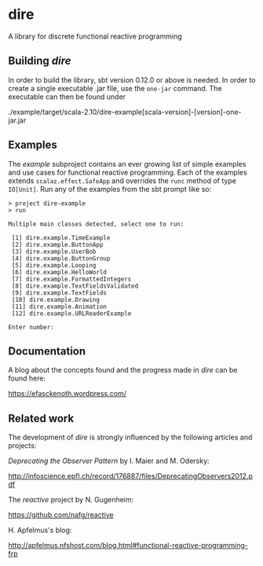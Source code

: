 # dire

A library for discrete functional reactive programming

## Building *dire*

In order to build the library, sbt version 0.12.0 or above is needed. In order
to create a single executable .jar file, use the `one-jar` command. The executable
can then be found under

./example/target/scala-2.10/dire-example[scala-version]-[version]-one-jar.jar

## Examples

The *example* subproject contains an ever growing list of simple examples and use
cases for functional reactive programming. Each of the examples extends
`scalaz.effect.SafeApp` and overrides the `runc` method of type `IO[Unit]`.
Run any of the examples from the sbt prompt like so:

```
> project dire-example
> run

Multiple main classes detected, select one to run:

 [1] dire.example.TimeExample
 [2] dire.example.ButtonApp
 [3] dire.example.UserBob
 [4] dire.example.ButtonGroup
 [5] dire.example.Looping
 [6] dire.example.HelloWorld
 [7] dire.example.FormattedIntegers
 [8] dire.example.TextFieldsValidated
 [9] dire.example.TextFields
 [10] dire.example.Drawing
 [11] dire.example.Animation
 [12] dire.example.URLReaderExample

Enter number:
```

## Documentation

A blog about the concepts found and the progress made in *dire* can be found here:

https://efasckenoth.wordpress.com/

## Related work

The development of *dire* is strongly influenced by the following articles and projects:

*Deprecating the Observer Pattern* by I. Maier and M. Odersky:

http://infoscience.epfl.ch/record/176887/files/DeprecatingObservers2012.pdf

The *reactive* project by N. Gugenheim:

https://github.com/nafg/reactive

H. Apfelmus's blog:

http://apfelmus.nfshost.com/blog.html#functional-reactive-programming-frp

